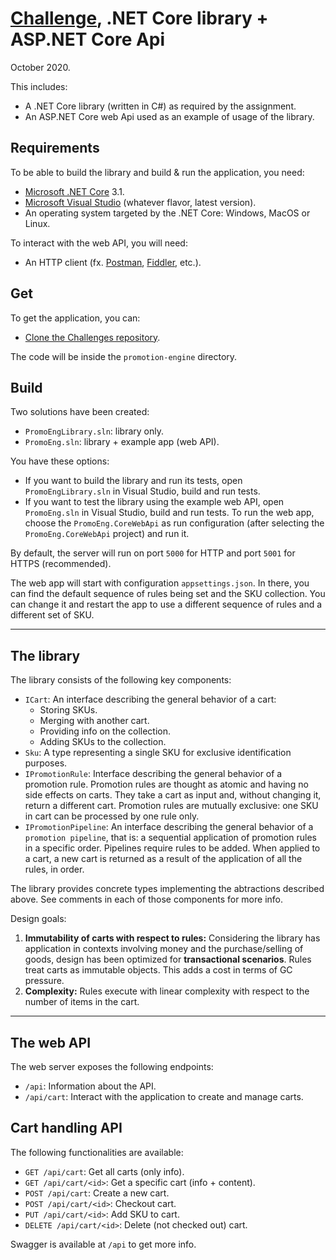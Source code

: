 # [Challenge](Challenge.md), .NET Core library + ASP.NET Core Api
October 2020.

This includes:

- A .NET Core library (written in C#) as required by the assignment.
- An ASP.NET Core web Api used as an example of usage of the library.

## Requirements
To be able to build the library and build & run the application, you need:

- [Microsoft .NET Core](https://dotnet.microsoft.com/download) 3.1.
- [Microsoft Visual Studio](https://visualstudio.microsoft.com/) (whatever flavor, latest version).
- An operating system targeted by the .NET Core: Windows, MacOS or Linux.

To interact with the web API, you will need:

- An HTTP client (fx. [Postman](https://www.postman.com/), [Fiddler](https://www.telerik.com/download/fiddler), etc.).

## Get
To get the application, you can:

- [Clone the Challenges repository](https://github.com/andry-tino/coding-challenges.git).

The code will be inside the `promotion-engine` directory.

## Build
Two solutions have been created:

- `PromoEngLibrary.sln`: library only.
- `PromoEng.sln`: library + example app (web API).

You have these options:

- If you want to build the library and run its tests, open `PromoEngLibrary.sln` in Visual Studio, build and run tests.
- If you want to test the library using the example web API, open `PromoEng.sln` in Visual Studio, build and run tests. To run the web app, choose the `PromoEng.CoreWebApi` as run configuration (after selecting the `PromoEng.CoreWebApi` project) and run it.

By default, the server will run on port `5000` for HTTP and port `5001` for HTTPS (recommended).

The web app will start with configuration `appsettings.json`. In there, you can find the default sequence of rules being set and the SKU collection. You can change it and restart the app to use a different sequence of rules and a different set of SKU.

---

## The library
The library consists of the following key components:

- `ICart`: An interface describing the general behavior of a cart:
    - Storing SKUs.
    - Merging with another cart.
    - Providing info on the collection.
    - Adding SKUs to the collection.
- `Sku`: A type representing a single SKU for exclusive identification purposes.
- `IPromotionRule`: Interface describing the general behavior of a promotion rule. Promotion rules are thought as atomic and having no side effects on carts. They take a cart as input and, without changing it, return a different cart. Promotion rules are mutually exclusive: one SKU in cart can be processed by one rule only.
- `IPromotionPipeline`: An interface describing the general behavior of a `promotion pipeline`, that is: a sequential application of promotion rules in a specific order. Pipelines require rules to be added. When applied to a cart, a new cart is returned as a result of the application of all the rules, in order.

The library provides concrete types implementing the abtractions described above. See comments in each of those components for more info.

Design goals:

1. **Immutability of carts with respect to rules:** Considering the library has application in contexts involving money and the purchase/selling of goods, design has been optimized for **transactional scenarios**. Rules treat carts as immutable objects. This adds a cost in terms of GC pressure.
2. **Complexity:** Rules execute with linear complexity with respect to the number of items in the cart.

---

## The web API
The web server exposes the following endpoints:

- `/api`: Information about the API.
- `/api/cart`: Interact with the application to create and manage carts.

## Cart handling API
The following functionalities are available:

- `GET /api/cart`: Get all carts (only info).
- `GET /api/cart/<id>`: Get a specific cart (info + content).
- `POST /api/cart`: Create a new cart.
- `POST /api/cart/<id>`: Checkout cart.
- `PUT /api/cart/<id>`: Add SKU to cart.
- `DELETE /api/cart/<id>`: Delete (not checked out) cart.

Swagger is available at `/api` to get more info.
